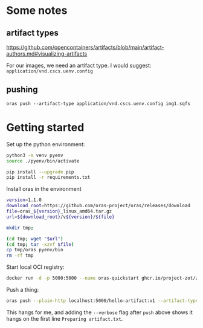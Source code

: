 # Some notes

## artifact types

https://github.com/opencontainers/artifacts/blob/main/artifact-authors.md#visualizing-artifacts

For our images, we need an artifact type.
I would suggest:
`application/vnd.cscs.uenv.config`

## pushing

```
oras push --artifact-type application/vnd.cscs.uenv.config img1.sqfs
```

# Getting started

Set up the python environment:

```bash
python3 -m venv pyenv
source ./pyenv/bin/activate

pip install --upgrade pip
pip install -r requirements.txt
```

Install oras in the environment

```bash
version=1.1.0
download_root=https://github.com/oras-project/oras/releases/download
file=oras_${version}_linux_amd64.tar.gz
url=${download_root}/v${version}/${file}

mkdir tmp;

(cd tmp; wget "$url")
(cd tmp; tar -xzvf $file)
cp tmp/oras pyenv/bin
rm -rf tmp
```

Start local OCI registry:

```bash
docker run -d -p 5000:5000 --name oras-quickstart ghcr.io/project-zot/zot-linux-amd64:latest
```

Push a thing:

```bash
oras push --plain-http localhost:5000/hello-artifact:v1 --artifact-type application/vnd.acme.rocket.config artifact.txt:text/plain
```

This hangs for me, and adding the `--verbose` flag after `push` above shows it hangs on the first line `Preparing artifact.txt`.

